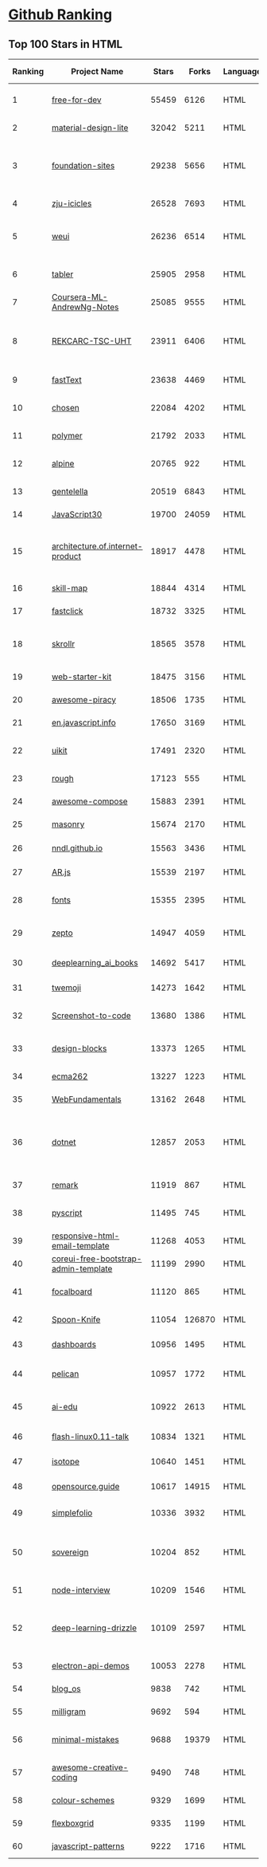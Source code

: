 [Github Ranking](../README.md)
==========

## Top 100 Stars in HTML

| Ranking | Project Name | Stars | Forks | Language | Open Issues | Description | Last Commit |
| ------- | ------------ | ----- | ----- | -------- | ----------- | ----------- | ----------- |
| 1 | [free-for-dev](https://github.com/ripienaar/free-for-dev) | 55459 | 6126 | HTML | 0 | A list of SaaS, PaaS and IaaS offerings that have free tiers of interest to devops and infradev | 2022-05-25T18:12:05Z |
| 2 | [material-design-lite](https://github.com/google/material-design-lite) | 32042 | 5211 | HTML | 359 | Material Design Components in HTML/CSS/JS | 2022-05-19T22:05:08Z |
| 3 | [foundation-sites](https://github.com/foundation/foundation-sites) | 29238 | 5656 | HTML | 34 | The most advanced responsive front-end framework in the world. Quickly create prototypes and production code for sites that work on any kind of device. | 2022-05-14T00:27:29Z |
| 4 | [zju-icicles](https://github.com/QSCTech/zju-icicles) | 26528 | 7693 | HTML | 6 | 浙江大学课程攻略共享计划 | 2022-05-17T00:31:53Z |
| 5 | [weui](https://github.com/Tencent/weui) | 26236 | 6514 | HTML | 43 | A UI library by WeChat official design team, includes the most useful widgets/modules in mobile web applications. | 2022-04-10T04:14:36Z |
| 6 | [tabler](https://github.com/tabler/tabler) | 25905 | 2958 | HTML | 55 | Tabler is free and open-source HTML Dashboard UI Kit built on Bootstrap | 2022-05-08T22:26:11Z |
| 7 | [Coursera-ML-AndrewNg-Notes](https://github.com/fengdu78/Coursera-ML-AndrewNg-Notes) | 25085 | 9555 | HTML | 46 | 吴恩达老师的机器学习课程个人笔记 | 2022-04-29T02:47:58Z |
| 8 | [REKCARC-TSC-UHT](https://github.com/PKUanonym/REKCARC-TSC-UHT) | 23911 | 6406 | HTML | 10 | 清华大学计算机系课程攻略 Guidance for courses in Department of Computer Science and Technology, Tsinghua University | 2022-04-18T18:35:12Z |
| 9 | [fastText](https://github.com/facebookresearch/fastText) | 23638 | 4469 | HTML | 417 | Library for fast text representation and classification. | 2022-04-28T12:09:20Z |
| 10 | [chosen](https://github.com/harvesthq/chosen) | 22084 | 4202 | HTML | 243 | Deprecated - Chosen is a library for making long, unwieldy select boxes more friendly. | 2021-08-07T00:48:15Z |
| 11 | [polymer](https://github.com/Polymer/polymer) | 21792 | 2033 | HTML | 45 | Our original Web Component library. | 2022-05-18T19:22:48Z |
| 12 | [alpine](https://github.com/alpinejs/alpine) | 20765 | 922 | HTML | 9 | A rugged, minimal framework for composing JavaScript behavior in your markup.  | 2022-05-25T17:19:35Z |
| 13 | [gentelella](https://github.com/ColorlibHQ/gentelella) | 20519 | 6843 | HTML | 30 | Free Bootstrap 4 Admin Dashboard Template | 2022-03-14T03:31:22Z |
| 14 | [JavaScript30](https://github.com/wesbos/JavaScript30) | 19700 | 24059 | HTML | 0 | 30 Day Vanilla JS Challenge | 2022-05-11T14:03:28Z |
| 15 | [architecture.of.internet-product](https://github.com/davideuler/architecture.of.internet-product) | 18917 | 4478 | HTML | 8 | 互联网公司技术架构，微信/淘宝/微博/腾讯/阿里/美团点评/百度/Google/Facebook/Amazon/eBay的架构，欢迎PR补充 | 2021-12-05T04:53:06Z |
| 16 | [skill-map](https://github.com/TeamStuQ/skill-map) | 18844 | 4314 | HTML | 69 | 程序员技能图谱 | 2021-12-30T01:39:23Z |
| 17 | [fastclick](https://github.com/ftlabs/fastclick) | 18732 | 3325 | HTML | 212 | Polyfill to remove click delays on browsers with touch UIs | 2021-08-13T16:01:47Z |
| 18 | [skrollr](https://github.com/Prinzhorn/skrollr) | 18565 | 3578 | HTML | 243 | Stand-alone parallax scrolling library for mobile (Android + iOS) and desktop. No jQuery. Just plain JavaScript (and some love). | 2018-01-23T20:05:59Z |
| 19 | [web-starter-kit](https://github.com/google/web-starter-kit) | 18475 | 3156 | HTML | 50 | Web Starter Kit - a workflow for multi-device websites | 2022-04-12T23:56:12Z |
| 20 | [awesome-piracy](https://github.com/Igglybuff/awesome-piracy) | 18506 | 1735 | HTML | 127 | A curated list of awesome warez and piracy links | 2022-04-09T06:36:41Z |
| 21 | [en.javascript.info](https://github.com/javascript-tutorial/en.javascript.info) | 17650 | 3169 | HTML | 66 | Modern JavaScript Tutorial  | 2022-05-25T08:48:26Z |
| 22 | [uikit](https://github.com/uikit/uikit) | 17491 | 2320 | HTML | 694 | A lightweight and modular front-end framework for developing fast and powerful web interfaces | 2022-05-24T15:21:19Z |
| 23 | [rough](https://github.com/rough-stuff/rough) | 17123 | 555 | HTML | 21 | Create graphics with a hand-drawn, sketchy, appearance | 2021-12-31T09:12:59Z |
| 24 | [awesome-compose](https://github.com/docker/awesome-compose) | 15883 | 2391 | HTML | 31 | Awesome Docker Compose samples | 2022-05-16T20:19:01Z |
| 25 | [masonry](https://github.com/desandro/masonry) | 15674 | 2170 | HTML | 56 | :love_hotel: Cascading grid layout plugin | 2021-10-03T09:17:12Z |
| 26 | [nndl.github.io](https://github.com/nndl/nndl.github.io) | 15563 | 3436 | HTML | 65 | 《神经网络与深度学习》 邱锡鹏著 Neural Network and Deep Learning  | 2022-05-05T09:05:10Z |
| 27 | [AR.js](https://github.com/jeromeetienne/AR.js) | 15539 | 2197 | HTML | 8 | Efficient Augmented Reality for the Web - 60fps on mobile! | 2022-04-28T04:47:17Z |
| 28 | [fonts](https://github.com/google/fonts) | 15355 | 2395 | HTML | 1038 | Font files available from Google Fonts, and a public issue tracker for all things Google Fonts | 2022-05-25T22:21:54Z |
| 29 | [zepto](https://github.com/madrobby/zepto) | 14947 | 4059 | HTML | 70 | Zepto.js is a minimalist JavaScript library for modern browsers, with a jQuery-compatible API | 2022-04-15T02:41:06Z |
| 30 | [deeplearning_ai_books](https://github.com/fengdu78/deeplearning_ai_books) | 14692 | 5417 | HTML | 49 | deeplearning.ai（吴恩达老师的深度学习课程笔记及资源） | 2022-04-29T04:04:23Z |
| 31 | [twemoji](https://github.com/twitter/twemoji) | 14273 | 1642 | HTML | 43 | Emoji for everyone. https://twemoji.twitter.com/ | 2022-04-30T08:28:09Z |
| 32 | [Screenshot-to-code](https://github.com/emilwallner/Screenshot-to-code) | 13680 | 1386 | HTML | 14 | A neural network that transforms a design mock-up into a static website. | 2022-05-24T14:52:26Z |
| 33 | [design-blocks](https://github.com/froala/design-blocks) | 13373 | 1265 | HTML | 24 | A set of 170+ Bootstrap based design blocks ready to be used to create clean modern websites. | 2022-05-02T21:29:39Z |
| 34 | [ecma262](https://github.com/tc39/ecma262) | 13227 | 1223 | HTML | 281 | Status, process, and documents for ECMA-262 | 2022-05-25T22:26:55Z |
| 35 | [WebFundamentals](https://github.com/google/WebFundamentals) | 13162 | 2648 | HTML | 1172 | Best practices for modern web development | 2022-05-25T14:42:09Z |
| 36 | [dotnet](https://github.com/microsoft/dotnet) | 12857 | 2053 | HTML | 209 | This repo is the official home of .NET on GitHub. It's a great starting point to find many .NET OSS projects from Microsoft and the community, including many that are part of the .NET Foundation. | 2022-04-26T07:14:23Z |
| 37 | [remark](https://github.com/gnab/remark) | 11919 | 867 | HTML | 154 | A simple, in-browser, markdown-driven slideshow tool. | 2022-05-24T16:15:00Z |
| 38 | [pyscript](https://github.com/pyscript/pyscript) | 11495 | 745 | HTML | 119 | Home Page: https://pyscript.net  Examples: https://pyscript.net/examples | 2022-05-26T01:09:46Z |
| 39 | [responsive-html-email-template](https://github.com/leemunroe/responsive-html-email-template) | 11268 | 4053 | HTML | 2 | A free simple responsive HTML email template | 2022-03-12T17:45:40Z |
| 40 | [coreui-free-bootstrap-admin-template](https://github.com/coreui/coreui-free-bootstrap-admin-template) | 11199 | 2990 | HTML | 25 | Free Bootstrap 5 admin & dashboard template  | 2022-05-13T21:59:33Z |
| 41 | [focalboard](https://github.com/mattermost/focalboard) | 11120 | 865 | HTML | 551 | Focalboard is an open source, self-hosted alternative to Trello, Notion, and Asana. | 2022-05-25T20:21:24Z |
| 42 | [Spoon-Knife](https://github.com/octocat/Spoon-Knife) | 11054 | 126870 | HTML | 1432 | This repo is for demonstration purposes only. | 2022-05-25T22:18:51Z |
| 43 | [dashboards](https://github.com/keen/dashboards) | 10956 | 1495 | HTML | 0 | Responsive dashboard templates 📊✨ | 2021-11-02T12:25:42Z |
| 44 | [pelican](https://github.com/getpelican/pelican) | 10957 | 1772 | HTML | 49 | Static site generator that supports Markdown and reST syntax. Powered by Python. | 2022-05-08T02:53:31Z |
| 45 | [ai-edu](https://github.com/microsoft/ai-edu) | 10922 | 2613 | HTML | 50 | AI education materials for Chinese students, teachers and IT professionals. | 2022-05-26T02:32:19Z |
| 46 | [flash-linux0.11-talk](https://github.com/sunym1993/flash-linux0.11-talk) | 10834 | 1321 | HTML | 25 | 你管这破玩意叫操作系统源码 — 像小说一样品读 Linux 0.11 核心代码 | 2022-05-07T16:19:12Z |
| 47 | [isotope](https://github.com/metafizzy/isotope) | 10640 | 1451 | HTML | 55 | :revolving_hearts: Filter & sort magical layouts | 2021-09-24T03:20:14Z |
| 48 | [opensource.guide](https://github.com/github/opensource.guide) | 10617 | 14915 | HTML | 0 | 📚 Community guides for open source creators | 2022-05-25T14:39:26Z |
| 49 | [simplefolio](https://github.com/cobiwave/simplefolio) | 10336 | 3932 | HTML | 28 | ⚡️ A minimal portfolio template for Developers | 2022-04-12T21:56:16Z |
| 50 | [sovereign](https://github.com/sovereign/sovereign) | 10204 | 852 | HTML | 83 | A set of Ansible playbooks to build and maintain your own private cloud: email, calendar, contacts, file sync, IRC bouncer, VPN, and more. | 2021-07-09T13:37:45Z |
| 51 | [node-interview](https://github.com/ElemeFE/node-interview) | 10209 | 1546 | HTML | 6 | How to pass the Node.js interview of ElemeFE. | 2020-10-19T03:29:22Z |
| 52 | [deep-learning-drizzle](https://github.com/kmario23/deep-learning-drizzle) | 10109 | 2597 | HTML | 4 | Drench yourself in Deep Learning, Reinforcement Learning, Machine Learning, Computer Vision, and NLP by learning from these exciting lectures!! | 2022-04-10T19:33:15Z |
| 53 | [electron-api-demos](https://github.com/electron/electron-api-demos) | 10053 | 2278 | HTML | 41 | Explore the Electron APIs | 2022-03-28T07:50:41Z |
| 54 | [blog_os](https://github.com/phil-opp/blog_os) | 9838 | 742 | HTML | 51 | Writing an OS in Rust | 2022-05-22T11:10:13Z |
| 55 | [milligram](https://github.com/milligram/milligram) | 9692 | 594 | HTML | 29 | A minimalist CSS framework. | 2021-12-12T17:27:25Z |
| 56 | [minimal-mistakes](https://github.com/mmistakes/minimal-mistakes) | 9688 | 19379 | HTML | 13 | :triangular_ruler: Jekyll theme for building a personal site, blog, project documentation, or portfolio. | 2022-05-24T12:13:30Z |
| 57 | [awesome-creative-coding](https://github.com/terkelg/awesome-creative-coding) | 9490 | 748 | HTML | 1 | Creative Coding: Generative Art, Data visualization, Interaction Design, Resources. | 2022-04-25T17:23:12Z |
| 58 | [colour-schemes](https://github.com/daylerees/colour-schemes) | 9329 | 1699 | HTML | 54 | Colour schemes for a variety of editors created by Dayle Rees. | 2020-11-11T18:28:33Z |
| 59 | [flexboxgrid](https://github.com/kristoferjoseph/flexboxgrid) | 9335 | 1199 | HTML | 48 | Grid based on CSS3 flexbox | 2020-10-01T09:36:06Z |
| 60 | [javascript-patterns](https://github.com/shichuan/javascript-patterns) | 9222 | 1716 | HTML | 15 | JavaScript Patterns | 2020-10-02T05:20:06Z |

